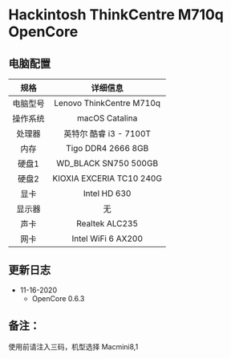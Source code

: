 # Hackintosh ThinkCentre M710q OpenCore

## 电脑配置

|   规格   |                           详细信息                           |
| :------: | :----------------------------------------------------------: |
| 电脑型号 |                  Lenovo ThinkCentre M710q                   |
| 操作系统 |                        macOS Catalina                        |
|  处理器  |                    英特尔 酷睿 i3 - 7100T                    |
|   内存   |                    Tigo DDR4 2666 8GB                       |
|  硬盘1   |                   WD_BLACK SN750 500GB                     |
|  硬盘2   |                KIOXIA EXCERIA TC10 240G                      |
|   显卡   |                       Intel HD 630                        |
|  显示器  |                              无                              |
|   声卡   |                        Realtek ALC235                        |
|   网卡   |                     Intel WiFi 6 AX200                      |

## 更新日志

- 11-16-2020
  - OpenCore 0.6.3

## 备注：

使用前请注入三码，机型选择 Macmini8,1
